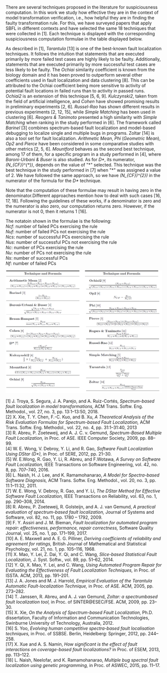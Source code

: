There are several techniques proposed in the literature for suspiciousness computation. In this work we study how effective they are in the context of model transformation verification, i.e., how helpful they are in finding the faulty transformation rule. For this, we have surveyed papers that apply SBFL in different contexts and have selected the same 18 techniques that were collected in [1]. Each technique is displayed with the corresponding suspiciousness computation formulae in the table displayed below.

As described in [1], *Tarantula* [13] is one of the best-known fault localization techniques. It follows the intuition that statements that are executed primarily by more failed test cases are highly likely to be faulty. Additionally, statements that are executed primarily by more successful test cases are less likely to be faulty. The *Ochiai* similarity coefficient is known from the biology domain and it has been proved to outperform several other coefficients used in fault localization and data clustering [8]. This can be attributed to the Ochiai coefficient being more sensitive to activity of potential fault locations in failed runs than to activity in passed runs.
*Ochiai2* is an extension of this technique [5, 6, 9]. *Kulczynski2*, taken from the field of artificial intelligence, and *Cohen* have showed promising results in preliminary experiments [2, 6]. *Russel-Rao* has shown different results in previous experiments [2, 12, 15], while *Simple Matching* has been used in clustering [6].
*Reogers & Tanimoto* presented a high similarity with *Simple Matching* when ranking in the study performed in [6]. The framework called *Barinel* [3] combines spectrum-based fault localization and model-based debugging to localize single and multiple bugs in programs. Zoltar [14] is also a tool set for fault localization.
*Arithmetic Mean*, *Phi* (*Geometric Mean*), *Op2* and *Pierce* have been considered in some comparative studies with other metrics [2, 5, 6]. *Mountford* behaves as the second best technique, among 17 of them, for a specific program in a study performed in [4], where *Baroni-Urbani & Buser* is also studied. As for *D\**, its numerator, *(N_{CF})^{\*})*, depends on the value of "\*" selected. This technique was the best technique in the study performed in [7] when "*" was assigned a value of 2. We have followed the same approach, so we have *(N_{CF})^{2})* in the numerator of the formula for the *D\** technique.

Note that the computation of these formulae may result in having zero in the denominator.Different approaches mention how to deal with such cases [16, 17, 18]. Following the guidelines of these works, if a denominator is zero and the numerator is also zero, our computation returns zero. However, if the numerator is not 0, then it returns 1 [16].

The notatoin shown in the formulae is the following: <br>
*Ncf*: number of failed PCs exercising the rule <br>
*Nuf*: number of failed PCs not exercising the rule <br>
*Ncs*: number of successful PCs exercising the rule <br>
*Nus*: number of successful PCs not exercising the rule <br>
*Nc*: number of PCs exercising the rule <br>
*Nu*: number of PCs not exercising the rule <br>
*Ns*: number of successful PCs <br>
*Nf*: number of failed PCs <br>


![techniques](images/TechniquesWebsite.png)

[1] J. Troya, S. Segura, J. A. Parejo, and A. Ruiz-Cortés, *Spectrum-based fault localization in model transformations,* ACM Trans. Softw. Eng. Methodol., vol. 27, no. 3, pp. 13:1–13:50, 2018. <br>
[2] X. Xie, T. Y. Chen, F.-C. Kuo, and B. Xu, *A Theoretical Analysis of the Risk Evaluation Formulas for Spectrum-based Fault Localization,* ACM Trans. Softw. Eng. Methodol., vol. 22, no. 4, pp. 31:1–31:40, 2013 <br>
[3] R. Abreu, P. Zoeteweij, and A. J. C. v. Gemund, *Spectrum-Based Multiple Fault Localization,* in Proc. of ASE. IEEE Computer Society, 2009, pp. 88–99. <br>
[4] W. E. Wong, V. Debroy, Y. Li, and R. Gao, *Software Fault Localization Using DStar (D\*),* in Proc. of SERE, 2012, pp. 21–30. <br>
[5] W. E.Wong, R. Gao, Y. Li, R. Abreu, and F.Wotawa, *A Survey on Software Fault Localization,* IEEE Transactions on Software Engineering, vol. 42, no. 8, pp. 707–740, 2016. <br>
[6] L. Naish, H. J. Lee, and K. Ramamohanarao, *A Model for Spectra-based Software Diagnosis,* ACM Trans. Softw. Eng. Methodol., vol. 20, no. 3, pp. 11:1–11:32, 2011. <br>
[7] W. E. Wong, V. Debroy, R. Gao, and Y. Li, *The DStar Method for Effective Software Fault Localization,* IEEE Transactions on Reliability, vol. 63, no. 1, pp. 290–308, 2014. <br>
[8] R. Abreu, P. Zoeteweij, R. Golsteijn, and A. J. van Gemund, *A practical evaluation of spectrum-based fault localization,* Journal of Systems and Software, vol. 82, no. 11, pp. 1780 – 1792, 2009. <br>
[9] F. Y. Assiri and J. M. Bieman, *Fault localization for automated program repair: effectiveness, performance, repair correctness,* Software Quality Journal, vol. 25, no. 1, pp. 171–199, 2017. <br>
[10] A. E. Maxwell and A. E. G. Pilliner, *Deriving coefficients of reliability and agreement for ratings,* British Journal of Mathematical and Statistical Psychology, vol. 21, no. 1, pp. 105–116, 1968. <br>
[11] X. Mao, Y. Lei, Z. Dai, Y. Qi, and C. Wang, *Slice-based Statistical Fault Localization,* J. Syst. Softw., vol. 89, pp. 51–62, 2014. <br>
[12] Y. Qi, X. Mao, Y. Lei, and C. Wang, *Using Automated Program Repair for Evaluating the Effectiveness of Fault Localization Techniques,* in Proc. of ISSTA. ACM, 2013, pp. 191–201. <br>
[13] J. A. Jones and M. J. Harrold, *Empirical Evaluation of the Tarantula Automatic Fault-localization Technique,* in Proc. of ASE. ACM, 2005, pp. 273–282. <br>
[14] T. Janssen, R. Abreu, and A. J. van Gemund, *Zoltar: a spectrumbased fault localization tool,* in Proc. of SINTER@ESEC/FSE. ACM, 2009, pp. 23–30. <br>
[15] X. Xie, *On the Analysis of Spectrum-based Fault Localization,* Ph.D. dissertation, Faculty of Information and Communication Technologies, Swinburne University of Technology, Australia, 2012. <br>
[16] S. Yoo, *Evolving human competitive spectra-based fault localisation techniques,* in Proc. of SSBSE. Berlin, Heidelberg: Springer, 2012, pp. 244–258. <br>
[17] X. Xue and A. S. Namin, *How significant is the effect of fault interactions on coverage-based fault localizations?* in Proc. of ESEM, 2013, pp. 113–122. <br>
[18] L. Naish, Neelofar, and K. Ramamohanarao, *Multiple bug spectral fault localization using genetic programming,* in Proc. of ASWEC, 2015, pp. 11–17.
